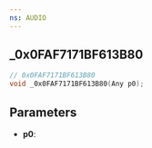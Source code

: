 ```yaml
---
ns: AUDIO
---
```

## _0x0FAF7171BF613B80

```c
// 0x0FAF7171BF613B80
void _0x0FAF7171BF613B80(Any p0);
```

## Parameters
* **p0**:
